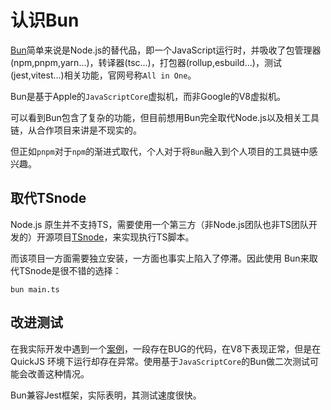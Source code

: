 # 认识Bun

[Bun](https://bun.sh/)简单来说是Node.js的替代品，即一个JavaScript运行时，并吸收了包管理器(npm,pnpm,yarn...)，转译器(tsc...)，打包器(rollup,esbuild...)，测试(jest,vitest...)相关功能，官网号称`All in One`。

Bun是基于Apple的`JavaScriptCore`虚拟机，而非Google的V8虚拟机。

可以看到Bun包含了复杂的功能，但目前想用Bun完全取代Node.js以及相关工具链，从合作项目来讲是不现实的。

但正如`pnpm`对于`npm`的渐进式取代，个人对于将`Bun`融入到个人项目的工具链中感兴趣。
## 取代TSnode

Node.js 原生并不支持TS，需要使用一个第三方（非Node.js团队也非TS团队开发的）开源项目[TSnode](https://github.com/TypeStrong/ts-node)，来实现执行TS脚本。

而该项目一方面需要独立安装，一方面也事实上陷入了停滞。因此使用 Bun来取代TSnode是很不错的选择：

```
bun main.ts
```

## 改进测试

在我实际开发中遇到一个[案例](https://github.com/cn-poe-community/pob-building-creator/commit/f683eed53e8f5279fa49ee94baefb604727c5157)，一段存在BUG的代码，在V8下表现正常，但是在QuickJS 环境下运行却存在异常。使用基于`JavaScriptCore`的Bun做二次测试可能会改善这种情况。

Bun兼容Jest框架，实际表明，其测试速度很快。
